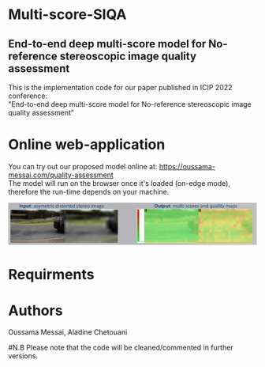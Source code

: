 # Multi-score-SIQA </br>
## End-to-end deep multi-score model for No-reference stereoscopic image quality assessment </br>

This is the implementation code for our paper published in ICIP 2022 conference: </br>
"End-to-end deep multi-score model for No-reference stereoscopic image quality assessment"

# Online web-application

You can try out our proposed model online at: https://oussama-messai.com/quality-assessment </br>
The model will run on the browser once it's loaded (on-edge mode), therefore the run-time depends on your machine. </br>

![image](https://github.com/o-messai/multi-score-SIQA/blob/main/results/online.png?raw=true)

# Requirments


# Authors
Oussama Messai, Aladine Chetouani

#N.B
Please note that the code will be cleaned/commented in further versions.
